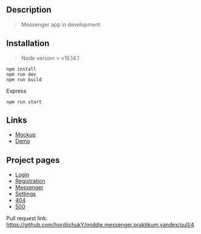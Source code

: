 ## Description

> Messenger app in development

## Installation

> Node version > v16.14.1

```
npm install
npm run dev
npm run build
```

Express

```
npm run start
```

## Links

- [Mockup](https://www.figma.com/file/HgnSbCdvzqUgQ6iM2po1DN/messenger)
- [Demo](https://cozy-basbousa-050a54.netlify.app/)

## Project pages

- [Login](https://cozy-basbousa-050a54.netlify.app/)
- [Registration](https://cozy-basbousa-050a54.netlify.app/sign-up)
- [Messenger](https://cozy-basbousa-050a54.netlify.app/messenger)
- [Settings](https://cozy-basbousa-050a54.netlify.app/settings)
- [404](https://cozy-basbousa-050a54.netlify.app/404)
- [500](https://cozy-basbousa-050a54.netlify.app/500)

Pull request link: https://github.com/hordiichukY/middle.messenger.praktikum.yandex/pull/4

